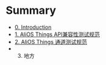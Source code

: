 # Summary

* [0. Introduction](README.md)
* [1. AliOS Things API兼容性测试规范](alios-thingsren-zheng-liu-cheng.md)
* [2. AliOS Things 通道测试规范](afds-sdf-sdf.md)
* 3. 地方

